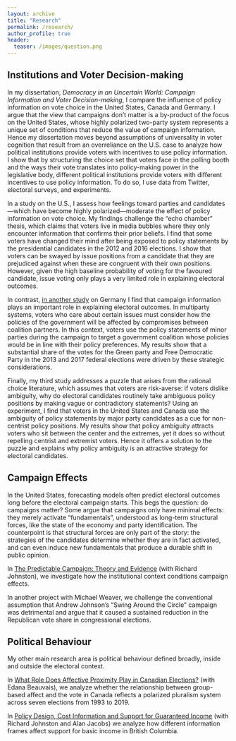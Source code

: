 ```yaml
---
layout: archive
title: "Research"
permalink: /research/
author_profile: true
header:
  teaser: /images/question.png
---
```


## Institutions and Voter Decision-making

In my dissertation, _Democracy in an Uncertain World: Campaign Information and Voter Decision-making_, I compare the influence of policy information on vote choice in the United States, Canada and Germany. I argue that the view that campaigns don’t matter is a by-product of the focus on the United States, whose highly polarized two-party system represents a unique set of conditions that reduce the value of campaign information. Hence my dissertation moves beyond assumptions of universality in voter cognition that result from an overreliance on the U.S. case to analyze how political institutions provide voters with incentives to use policy information. I show that by structuring the choice set that voters face in the polling booth and the ways their vote translates into policy-making power in the legislative body, different political institutions provide voters with different incentives to use policy information. To do so, I use data from Twitter, electoral surveys, and experiments.

In a study on the U.S., I assess how feelings toward parties and candidates—which have become highly polarized—moderate the effect of policy information on vote choice. My findings challenge the “echo chamber” thesis, which claims that voters live in media bubbles where they only encounter information that confirms their prior beliefs. I find that some voters have changed their mind after being exposed to policy statements by the presidential candidates in the 2012 and 2016 elections. I show that voters can be swayed by issue positions from a candidate that they are prejudiced against when these are congruent with their own positions. However, given the high baseline probability of voting for the favoured candidate, issue voting only plays a very limited role in explaining electoral outcomes. 

In contrast, [in another study](https://doi.org/10.13140/RG.2.2.12891.69929) on Germany I find that campaign information plays an important role in explaining electoral outcomes. In multiparty systems, voters who care about certain issues must consider how the policies of the government will be affected by compromises between coalition partners. In this context, voters use the policy statements of minor parties during the campaign to target a government coalition whose policies would be in line with their policy preferences. My results show that a substantial share of the votes for the Green party and Free Democratic Party in the 2013 and 2017 federal elections were driven by these strategic considerations.

Finally, my third study addresses a puzzle that arises from the rational choice literature, which assumes that voters are risk-averse: if voters dislike ambiguity, why do electoral candidates routinely take ambiguous policy positions by making vague or contradictory statements? Using an experiment, I find that voters in the United States and Canada use the ambiguity of policy statements by major party candidates as a cue for non-centrist policy positions. My results show that policy ambiguity attracts voters who sit between the center and the extremes, yet it does so without repelling centrist and extremist voters. Hence it offers a solution to the puzzle and explains why policy ambiguity is an attractive strategy for electoral candidates.



## Campaign Effects

In the United States, forecasting models often predict electoral outcomes long before the electoral campaign starts. This begs the question: do campaigns matter?  Some argue that campaigns only have minimal effects: they merely activate “fundamentals”, understood as long-term structural forces, like the state of the economy and party identification. The counterpoint is that structural forces are only part of the story: the strategies of the candidates determine whether they are in fact activated, and can even induce new fundamentals that produce a durable shift in public opinion. 

In [The Predictable Campaign: Theory and Evidence](/files/apsa-campaigns-paper-johnston-lachance.pdf) (with Richard Johnston), we investigate how the institutional context conditions campaign effects.

In another project with Michael Weaver, we challenge the conventional assumption that Andrew Johnson’s “Swing Around the Circle” campaign was detrimental and argue that it caused a sustained reduction in the Republican vote share in congressional elections.



## Political Behaviour

My other main research area is political behaviour defined broadly, inside and outside the electoral context. 

In [What Role Does Affective Proximity Play in Canadian Elections?](https://doi.org/10.13140/RG.2.2.29053.49121/1) (with Edana Beauvais), we analyze whether the relationship between group-based affect and the vote in Canada reflects a polarized pluralism system across seven elections from 1993 to 2019. 

In [Policy Design, Cost Information and Support for Guaranteed Income](https://bcbasicincomepanel.ca/papers/?s=%22Policy+Design%2C+Cost+Information+and+Support+for+Guaranteed+Income%22) (with Richard Johnston and Alan Jacobs) we analyze how different information frames affect support for basic income in British Columbia.


